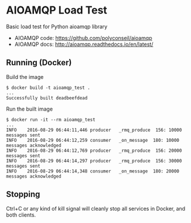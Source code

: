 # AIOAMQP Load Test
Basic load test for Python aioamqp library

- AIOAMQP code: https://github.com/polyconseil/aioamqp
- AIOAMQP docs: http://aioamqp.readthedocs.io/en/latest/

## Running (Docker)

Build the image

    $ docker build -t aioamqp_test .
    ...
    Successfully built deadbeefdead

Run the built image

    $ docker run -it --rm aioamqp_test
    ...
    INFO    2016-08-29 06:44:11,446 producer   _rmq_produce  156: 10000 messages sent
    INFO    2016-08-29 06:44:12,259 consumer   _on_message  180: 10000 messages acknowledged
    INFO    2016-08-29 06:44:12,769 producer   _rmq_produce  156: 20000 messages sent
    INFO    2016-08-29 06:44:14,297 producer   _rmq_produce  156: 30000 messages sent
    INFO    2016-08-29 06:44:14,348 consumer   _on_message  180: 20000 messages acknowledged

## Stopping

Ctrl+C or any kind of kill signal will cleanly stop all services in Docker, and
both clients.
